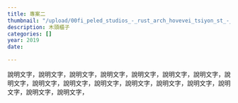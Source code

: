 ```yaml
---
title: 專案二
thumbnail: "/upload/00fi_peled_studios_-_rust_arch_hovevei_tsiyon_st_-_789-hdr_copy.jpg"
description: 木頭櫃子
categories: []
year: 2019
date: 

---
```

說明文字，說明文字，說明文字，說明文字，說明文字，說明文字，說明文字，說明文字，說明文字，說明文字，說明文字，說明文字，說明文字，說明文字，說明文字，說明文字，說明文字，